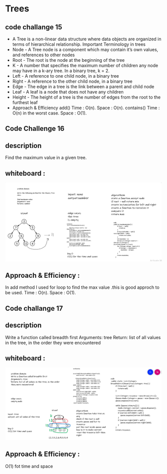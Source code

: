 # Trees
## code challange 15
* A Tree is a non-linear data structure where data objects are organized in terms of hierarchical relationship.
Important Terminology in trees
* Node - A Tree node is a component which may contain it’s own values, and references to other nodes
* Root - The root is the node at the beginning of the tree
* K - A number that specifies the maximum number of children any node may have in a k-ary tree. In a binary tree, k = 2.
* Left - A reference to one child node, in a binary tree
* Right - A reference to the other child node, in a binary tree
* Edge - The edge in a tree is the link between a parent and child node
* Leaf - A leaf is a node that does not have any children
* Height - The height of a tree is the number of edges from the root to the furthest leaf
* Approach & Efficiency
add() Time : O(n). Space : O(n). contains() Time : O(n) in the worst case. Space : O(1).

## Code Challenge 16
## description
Find the maximum value in a given tree.

## whiteboard :
![cc16](images/cc16.PNG)

## Approach & Efficiency :
In add method I used for loop to find the max value .this is good approch to be used. Time : O(n). Space : O(1).

## Code challange 17
## description
Write a function called breadth first Arguments: tree Return: list of all values in the tree, in the order they were encountered

## whiteboard :
![cc17](images/cc17.PNG)

## Approach & Efficiency :
O(1) fot time and space


